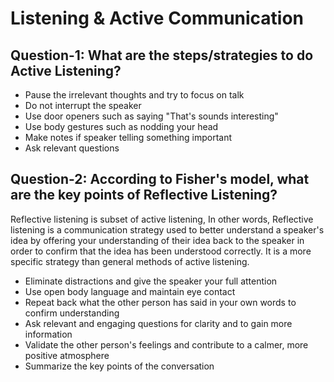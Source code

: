 # Listening & Active Communication

## Question-1: What are the steps/strategies to do Active Listening?

- Pause the irrelevant thoughts and try to focus on talk
- Do not interrupt the speaker
- Use door openers such as saying "That's sounds interesting"
- Use body gestures such as nodding your head
- Make notes if speaker telling something important
- Ask relevant questions

## Question-2: According to Fisher's model, what are the key points of Reflective Listening?

Reflective listening is subset of active listening, In other words, Reflective listening is a communication strategy used to better understand a speaker's idea by offering your understanding of their idea back to the speaker in order to confirm that the idea has been understood correctly. It is a more specific strategy than general methods of active listening.

- Eliminate distractions and give the speaker your full attention
- Use open body language and maintain eye contact
- Repeat back what the other person has said in your own words to confirm understanding
- Ask relevant and engaging questions for clarity and to gain more information
- Validate the other person's feelings and contribute to a calmer, more positive atmosphere
- Summarize the key points of the conversation


